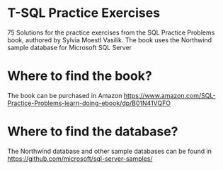 # T-SQL Practice Exercises
75 Solutions for the practice exercises from the SQL Practice Problems book, authored by Sylvia Moestl Vasilik. The book uses the Northwind sample database for Microsoft SQL Server

# Where to find the book?
The book can be purchased in Amazon https://www.amazon.com/SQL-Practice-Problems-learn-doing-ebook/dp/B01N41VQFO

# Where to find the database?
The Northwind database and other sample databases can be found in https://github.com/microsoft/sql-server-samples/

